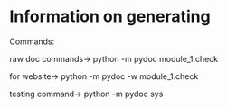 # Information on generating 

Commands:

raw doc commands-> python -m pydoc module_1.check

for website-> python -m pydoc -w module_1.check

testing command-> python -m pydoc sys